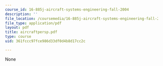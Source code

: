 ```yaml
---
course_id: 16-885j-aircraft-systems-engineering-fall-2004
description: ''
file_location: /coursemedia/16-885j-aircraft-systems-engineering-fall-2004/361fccc97fce986d33df0d4b8d17cc2c_aircraftpersp.pdf
file_type: application/pdf
layout: pdf
title: aircraftpersp.pdf
type: course
uid: 361fccc97fce986d33df0d4b8d17cc2c

---
```

None